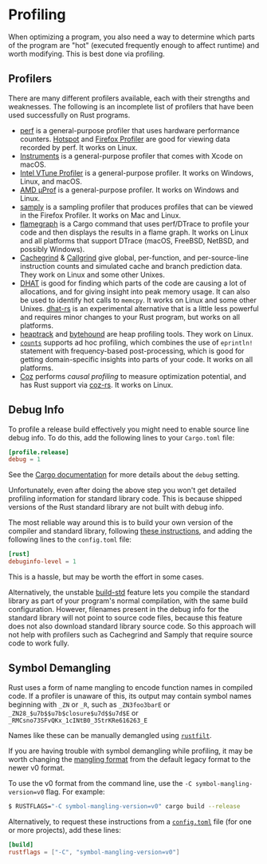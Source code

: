 # Profiling

When optimizing a program, you also need a way to determine which parts of the
program are "hot" (executed frequently enough to affect runtime) and worth
modifying. This is best done via profiling.

## Profilers

There are many different profilers available, each with their strengths and
weaknesses. The following is an incomplete list of profilers that have been
used successfully on Rust programs.
- [perf] is a general-purpose profiler that uses hardware performance counters.
  [Hotspot] and [Firefox Profiler] are good for viewing data recorded by perf.
  It works on Linux.
- [Instruments] is a general-purpose profiler that comes with Xcode on macOS.
- [Intel VTune Profiler] is a general-purpose profiler. It works on Windows,
  Linux, and macOS.
- [AMD μProf] is a general-purpose profiler. It works on Windows and Linux.
- [samply] is a sampling profiler that produces profiles that can be viewed
  in the Firefox Profiler. It works on Mac and Linux.
- [flamegraph] is a Cargo command that uses perf/DTrace to profile your
  code and then displays the results in a flame graph. It works on Linux and
  all platforms that support DTrace (macOS, FreeBSD, NetBSD, and possibly
  Windows).
- [Cachegrind] & [Callgrind] give global, per-function, and per-source-line
  instruction counts and simulated cache and branch prediction data. They work
  on Linux and some other Unixes.
- [DHAT] is good for finding which parts of the code are causing a lot of
  allocations, and for giving insight into peak memory usage. It can also be
  used to identify hot calls to `memcpy`. It works on Linux and some other
  Unixes. [dhat-rs] is an experimental alternative that is a little less
  powerful and requires minor changes to your Rust program, but works on all
  platforms.
- [heaptrack] and [bytehound] are heap profiling tools. They work on Linux.
- [`counts`] supports ad hoc profiling, which combines the use of `eprintln!`
  statement with frequency-based post-processing, which is good for getting
  domain-specific insights into parts of your code. It works on all platforms.
- [Coz] performs *causal profiling* to measure optimization potential, and has
  Rust support via [coz-rs]. It works on Linux. 

[perf]: https://perf.wiki.kernel.org/index.php/Main_Page
[Hotspot]: https://github.com/KDAB/hotspot
[Firefox Profiler]: https://profiler.firefox.com/
[Instruments]: https://developer.apple.com/forums/tags/instruments
[Intel VTune Profiler]: https://www.intel.com/content/www/us/en/developer/tools/oneapi/vtune-profiler.html
[AMD μProf]: https://developer.amd.com/amd-uprof/
[samply]: https://github.com/mstange/samply/
[flamegraph]: https://github.com/flamegraph-rs/flamegraph
[Cachegrind]: https://www.valgrind.org/docs/manual/cg-manual.html
[Callgrind]: https://www.valgrind.org/docs/manual/cl-manual.html
[DHAT]: https://www.valgrind.org/docs/manual/dh-manual.html
[dhat-rs]: https://github.com/nnethercote/dhat-rs/
[heaptrack]: https://github.com/KDE/heaptrack
[bytehound]: https://github.com/koute/bytehound
[`counts`]: https://github.com/nnethercote/counts/
[Coz]: https://github.com/plasma-umass/coz
[coz-rs]: https://github.com/plasma-umass/coz/tree/master/rust

## Debug Info

To profile a release build effectively you might need to enable source line
debug info. To do this, add the following lines to your `Cargo.toml` file:
```toml
[profile.release]
debug = 1
```
See the [Cargo documentation] for more details about the `debug` setting.

[Cargo documentation]: https://doc.rust-lang.org/cargo/reference/profiles.html#debug

Unfortunately, even after doing the above step you won't get detailed profiling
information for standard library code. This is because shipped versions of the
Rust standard library are not built with debug info.

The most reliable way around this is to build your own version of the compiler
and standard library, following [these instructions], and adding the following
lines to the `config.toml` file:
 ```toml
[rust]
debuginfo-level = 1
```
This is a hassle, but may be worth the effort in some cases.

[these instructions]: https://github.com/rust-lang/rust

Alternatively, the unstable [build-std] feature lets you compile the standard
library as part of your program's normal compilation, with the same build
configuration. However, filenames present in the debug info for the standard
library will not point to source code files, because this feature does not also
download standard library source code. So this approach will not help with
profilers such as Cachegrind and Samply that require source code to work fully.

[build-std]: https://doc.rust-lang.org/cargo/reference/unstable.html#build-std

## Symbol Demangling

Rust uses a form of name mangling to encode function names in compiled code. If
a profiler is unaware of this, its output may contain symbol names beginning
with `_ZN` or `_R`, such as `_ZN3foo3barE` or
`_ZN28_$u7b$$u7b$closure$u7d$$u7d$E` or
`_RMCsno73SFvQKx_1cINtB0_3StrKRe616263_E`

Names like these can be manually demangled using [`rustfilt`].

[`rustfilt`]: https://crates.io/crates/rustfilt

If you are having trouble with symbol demangling while profiling, it may be
worth changing the [mangling format] from the default legacy format to the newer
v0 format.

[mangling format]: https://doc.rust-lang.org/rustc/codegen-options/index.html#symbol-mangling-version

To use the v0 format from the command line, use the `-C
symbol-mangling-version=v0` flag. For example:
```bash
$ RUSTFLAGS="-C symbol-mangling-version=v0" cargo build --release
```

Alternatively, to request these instructions from a [`config.toml`] file (for
one or more projects), add these lines:
```toml
[build]
rustflags = ["-C", "symbol-mangling-version=v0"]
```
[`config.toml`]: https://doc.rust-lang.org/cargo/reference/config.html

